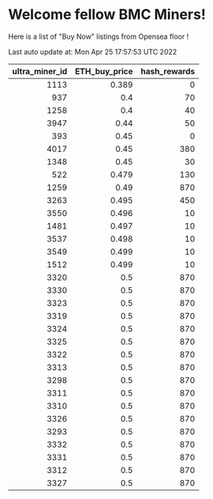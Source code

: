 # Welcome fellow BMC Miners!
Here is a list of "Buy Now" listings from Opensea floor !


Last auto update at: Mon Apr 25 17:57:53 UTC 2022


|   ultra_miner_id |   ETH_buy_price |   hash_rewards |
|-----------------:|----------------:|---------------:|
|             1113 |           0.389 |              0 |
|              937 |           0.4   |             70 |
|             1258 |           0.4   |             40 |
|             3947 |           0.44  |             50 |
|              393 |           0.45  |              0 |
|             4017 |           0.45  |            380 |
|             1348 |           0.45  |             30 |
|              522 |           0.479 |            130 |
|             1259 |           0.49  |            870 |
|             3263 |           0.495 |            450 |
|             3550 |           0.496 |             10 |
|             1481 |           0.497 |             10 |
|             3537 |           0.498 |             10 |
|             3549 |           0.499 |             10 |
|             1512 |           0.499 |             10 |
|             3320 |           0.5   |            870 |
|             3330 |           0.5   |            870 |
|             3323 |           0.5   |            870 |
|             3319 |           0.5   |            870 |
|             3324 |           0.5   |            870 |
|             3325 |           0.5   |            870 |
|             3322 |           0.5   |            870 |
|             3313 |           0.5   |            870 |
|             3298 |           0.5   |            870 |
|             3311 |           0.5   |            870 |
|             3310 |           0.5   |            870 |
|             3326 |           0.5   |            870 |
|             3293 |           0.5   |            870 |
|             3332 |           0.5   |            870 |
|             3331 |           0.5   |            870 |
|             3312 |           0.5   |            870 |
|             3327 |           0.5   |            870 |